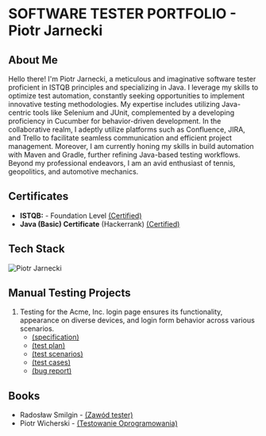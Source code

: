 # SOFTWARE TESTER PORTFOLIO - Piotr Jarnecki

## About Me

Hello there! I'm Piotr Jarnecki, a meticulous and imaginative software tester proficient in ISTQB principles and specializing in Java. I leverage my skills to optimize test automation, constantly seeking opportunities to implement innovative testing methodologies. My expertise includes utilizing Java-centric tools like Selenium and JUnit, complemented by a developing proficiency in Cucumber for behavior-driven development. In the collaborative realm, I adeptly utilize platforms such as Confluence, JIRA, and Trello to facilitate seamless communication and efficient project management. Moreover, I am currently honing my skills in build automation with Maven and Gradle, further refining Java-based testing workflows. Beyond my professional endeavors, I am an avid enthusiast of tennis, geopolitics, and automotive mechanics.

## Certificates 
- **ISTQB:** - Foundation Level [(Certified)](https://drive.google.com/file/d/1RfHn0VTPUqYxm0ttQM9strxOtc0qpn75/view?usp=drive_link)
- **Java (Basic) Certificate** (Hackerrank) [(Certified)](https://www.hackerrank.com/certificates/4e3b779d98d7)

## Tech Stack
![Piotr Jarnecki](https://drive.google.com/uc?id=1WszrSuURltCuVerNTQnscmr6KcMu8FhS)

## Manual Testing Projects
1. Testing for the Acme, Inc. login page ensures its functionality, appearance on diverse devices, and login form behavior across various scenarios.
   - [(specification)](https://drive.google.com/file/d/1vyTB3h1BTTuAhXOGnRhUZqut_zenpFZb/view?usp=sharing)
   - [(test plan)](https://drive.google.com/file/d/1H_1XOleGV_57davFsjg4E0fZfcjZWGd5/view?usp=sharing)
   - [(test scenarios)](https://drive.google.com/file/d/1I_q0Jl3ZfGRwXX9TIgrQP4cygJHZhRqC/view?usp=sharing)
   - [(test cases)](https://drive.google.com/file/d/1u6ptW8847P9At7wJAtVYalHmmp7cWFTN/view?usp=sharing)
   - [(bug report)](https://drive.google.com/file/d/13YFbda0Qou1NCE5Lvqo-mV63sYdL4zPy/view?usp=sharing)


## Books
- Radosław Smilgin - [(Zawód tester)](https://lubimyczytac.pl/ksiazka/291227/zawod-tester)
- Piotr Wicherski - [(Testowanie Oprogramowania)](https://ksiazka.testowanieoprogramowania.pl/)


